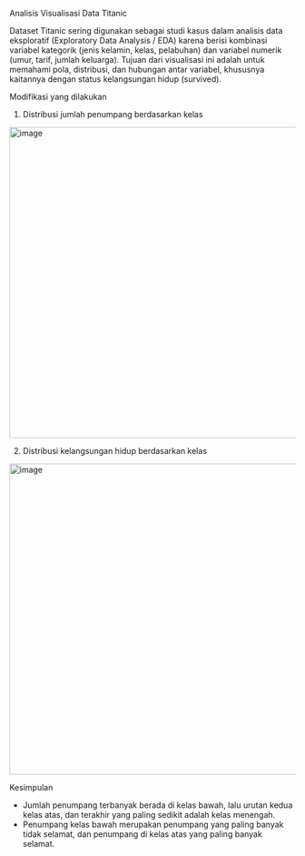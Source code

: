Analisis Visualisasi Data Titanic

Dataset Titanic sering digunakan sebagai studi kasus dalam analisis data eksploratif (Exploratory Data Analysis / EDA) 
karena berisi kombinasi variabel kategorik (jenis kelamin, kelas, pelabuhan) dan variabel numerik (umur, tarif, jumlah keluarga). 
Tujuan dari visualisasi ini adalah untuk memahami pola, 
distribusi, dan hubungan antar variabel, khususnya kaitannya dengan status kelangsungan hidup (survived).

Modifikasi yang dilakukan
1. Distribusi jumlah penumpang berdasarkan kelas
<img width="695" height="547" alt="image" src="https://github.com/user-attachments/assets/b9dd3c25-b456-4342-804f-7a9b7f990775" />


2. Distribusi kelangsungan hidup berdasarkan kelas
<img width="695" height="547" alt="image" src="https://github.com/user-attachments/assets/7676eeb9-3227-4462-92c5-1a715b9efcde" />


Kesimpulan
- Jumlah penumpang terbanyak berada di kelas bawah, lalu urutan kedua kelas atas, dan terakhir yang paling sedikit adalah kelas menengah.
- Penumpang kelas bawah merupakan penumpang yang paling banyak tidak selamat, dan penumpang di kelas atas yang paling banyak selamat.
